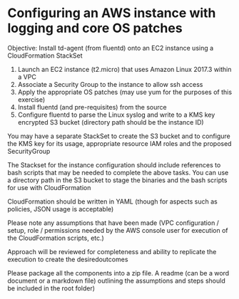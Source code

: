 # Configuring an AWS instance with logging and core OS patches

Objective: Install td-agent (from fluentd) onto an EC2 instance using a CloudFormation StackSet

1. Launch an EC2 instance (t2.micro) that uses Amazon Linux 2017.3 within a VPC
2. Associate a Security Group to the instance to allow ssh access
3. Apply the appropriate OS patches (may use yum for the purposes of this exercise)
4. Install fluentd (and pre-requisites) from the source
5. Configure fluentd to parse the Linux syslog and write to a KMS key encrypted S3 bucket
(directory path should be the instance ID)

You may have a separate StackSet to create the S3 bucket and to configure the KMS key for its usage, appropriate resource IAM roles and the proposed SecurityGroup

The Stackset for the instance configuration should include references to bash scripts that may be needed to complete the above tasks. You can use a directory path in the S3 bucket to stage the binaries and the bash scripts for use with CloudFormation

CloudFormation should be written in YAML (though for aspects such as policies, JSON usage is acceptable)

Please note any assumptions that have been made (VPC configuration / setup, role / permissions needed by the AWS console user for execution of the CloudFormation scripts, etc.)

Approach will be reviewed for completeness and ability to replicate the execution to create the desiredoutcomes

Please package all the components into a zip file. A readme (can be a word document or a markdown
file) outlining the assumptions and steps should be included in the root folder)
